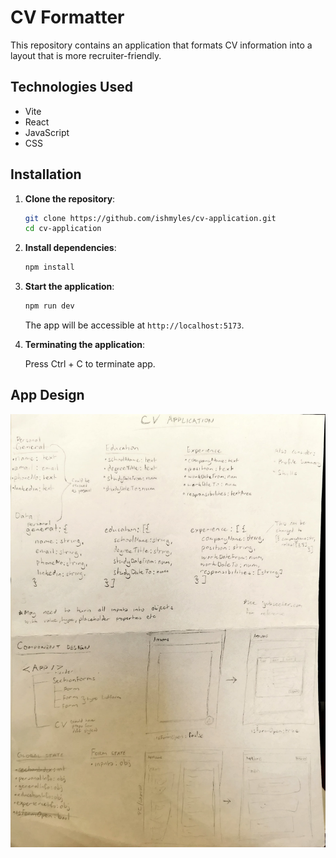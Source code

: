 # CV Formatter

This repository contains an application that formats CV information into a layout that is more recruiter-friendly.

## Technologies Used

- Vite
- React
- JavaScript
- CSS

## Installation

1. **Clone the repository**:

   ```bash
   git clone https://github.com/ishmyles/cv-application.git
   cd cv-application
   ```

2. **Install dependencies**:

   ```bash
   npm install
   ```

3. **Start the application**:

   ```bash
   npm run dev
   ```

   The app will be accessible at `http://localhost:5173`.

4. **Terminating the application**:

   Press Ctrl + C to terminate app.

## App Design

![](./DESIGN_FILES/CVAppDesign.jpg)
